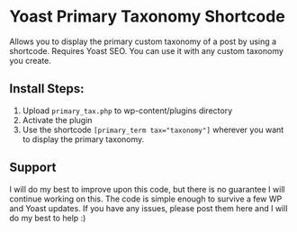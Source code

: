 # Yoast Primary Taxonomy Shortcode

Allows you to display the primary custom taxonomy of a post by using a shortcode. Requires Yoast SEO. 
You can use it with any custom taxonomy you create.

## Install Steps:
1. Upload `primary_tax.php` to wp-content/plugins directory
2. Activate the plugin
3. Use the shortcode `[primary_term tax="taxonomy"]` wherever you want to display the primary taxonomy.

## Support
I will do my best to improve upon this code, but there is no guarantee I will continue working on this. The code is simple enough to survive a few WP and Yoast updates. If you have any issues, please post them here and I will do my best to help :)
